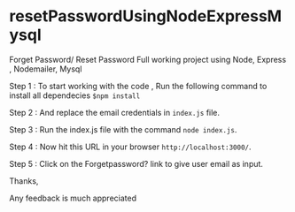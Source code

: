 # resetPasswordUsingNodeExpressMysql
Forget Password/ Reset Password Full working project using Node, Express , Nodemailer, Mysql

Step 1 : To start working with the code , Run the following command to install all dependecies
````$npm install ````

Step 2 : And replace the email credentials in ```index.js``` file.

Step 3 : Run the index.js file with the command ```node index.js```.

Step 4 : Now hit this URL in your browser  ```http://localhost:3000/```.

Step 5 : Click on the Forgetpassword? link to give user email as input.

Thanks,

Any feedback is much appreciated

